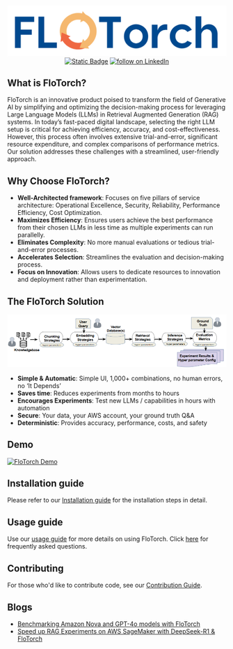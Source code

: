 <p align="center">
    <img src="./FloTorch Colour Logo.png" alt="flotorch-logo" width="1200">
    <a href="https://www.flotorch.ai/" target="_blank">
        <img alt="Static Badge" src="https://img.shields.io/badge/Product-F04438"></a>
    <a href="https://www.linkedin.com/company/flotorch-ai/" target="_blank">
        <img src="https://custom-icon-badges.demolab.com/badge/LinkedIn-0A66C2?logo=linkedin-white&logoColor=fff"
            alt="follow on LinkedIn"></a>
</p>

## What is FloTorch?

FloTorch is an innovative product poised to transform the field of Generative AI by simplifying and optimizing the decision-making process for leveraging Large Language Models (LLMs) in Retrieval Augmented Generation (RAG) systems. In today’s fast-paced digital landscape, selecting the right LLM setup is critical for achieving efficiency, accuracy, and cost-effectiveness. However, this process often involves extensive trial-and-error, significant resource expenditure, and complex comparisons of performance metrics. Our solution addresses these challenges with a streamlined, user-friendly approach.

## Why Choose FloTorch?
- **Well-Architected framework**: Focuses on five pillars of service architecture: Operational Excellence, Security, Reliability, Performance Efficiency, Cost Optimization.
- **Maximizes Efficiency**: Ensures users achieve the best performance from their chosen LLMs in less time as multiple experiments can run parallelly.
- **Eliminates Complexity**: No more manual evaluations or tedious trial-and-error processes.
- **Accelerates Selection**: Streamlines the evaluation and decision-making process.
- **Focus on Innovation**: Allows users to dedicate resources to innovation and deployment rather than experimentation.


## The FloTorch Solution
<p align="center">
    <img src="./flotorch-arch.png" alt="flotorch-arch" >
</p>

- **Simple & Automatic**: Simple UI, 1,000+ combinations, no human errors, no ‘It Depends’ 
- **Saves time**: Reduces experiments from months to hours
- **Encourages Experiments**: Test new LLMs / capabilities in hours with automation
- **Secure**: Your data, your AWS account, your ground truth Q&A
- **Deterministic**: Provides accuracy, performance, costs, and safety

## Demo

[![FloTorch Demo](./cover-image.png?raw=true)](https://fissiontorch-public.s3.us-east-1.amazonaws.com/demo.mp4)

## Installation guide

Please refer to our [Installation guide](install.md) for the installation steps in detail.

## Usage guide

Use our [usage guide](usage_guide.md) for more details on using FloTorch.
Click [here](faq.md) for frequently asked questions.

## Contributing

For those who'd like to contribute code, see our [Contribution Guide](CONTRIBUTING.md).

## Blogs

- [Benchmarking Amazon Nova and GPT-4o models with FloTorch](https://aws.amazon.com/blogs/machine-learning/benchmarking-amazon-nova-and-gpt-4o-models-with-flotorch/)
- [Speed up RAG Experiments on AWS SageMaker with DeepSeek-R1 & FloTorch](https://www.flotorch.ai/blog/speed-up-rag-experiments-on-aws-sagemaker-with-deepseek-r1-flotorch)

